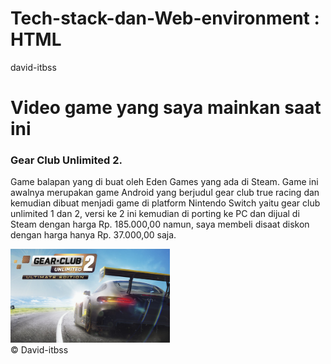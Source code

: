 # Tech-stack-dan-Web-environment : HTML

<!DOCTYPE html>
<html>
<head>david-itbss</head>
<body>

<h1>Video game yang saya mainkan saat ini</h1>

<h3>Gear Club Unlimited 2.</h3>

<p> Game balapan yang di buat oleh Eden Games yang ada di Steam. Game ini awalnya merupakan game Android yang berjudul gear club true racing dan kemudian dibuat menjadi game di platform Nintendo Switch yaitu gear club unlimited 1 dan 2, versi ke 2 ini kemudian di porting ke PC dan dijual di Steam dengan harga Rp. 185.000,00 namun, saya membeli disaat diskon dengan harga hanya Rp. 37.000,00 saja.</p>
<img src="gambar game.jpg" width = "255" height = "150">

<footer> &copy; David-itbss</footer>
</body>
